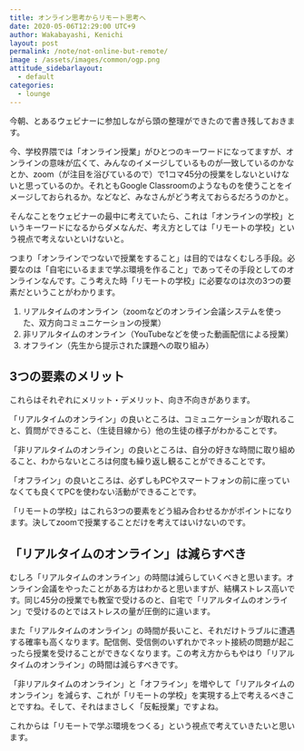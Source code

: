 ```yaml
---
title: オンライン思考からリモート思考へ
date: 2020-05-06T12:29:00 UTC+9
author: Wakabayashi, Kenichi
layout: post
permalink: /note/not-online-but-remote/
image : /assets/images/common/ogp.png
attitude_sidebarlayout:
  - default
categories:
  - lounge
---
```

今朝、とあるウェビナーに参加しながら頭の整理ができたので書き残しておきます。

今、学校界隈では「オンライン授業」がひとつのキーワードになってますが、オンラインの意味が広くて、みんなのイメージしているものが一致しているのかなとか、zoom（が注目を浴びているので）で1コマ45分の授業をしないといけないと思っているのか。それともGoogle Classroomのようなものを使うことをイメージしておられるか。などなど、みなさんがどう考えておらるだろうのかと。

そんなことをウェビナーの最中に考えていたら、これは「オンラインの学校」というキーワードになるからダメなんだ、考え方としては「リモートの学校」という視点で考えないといけないと。

つまり「オンラインでつないで授業をすること」は目的ではなくむしろ手段。必要なのは「自宅にいるままで学ぶ環境を作ること」であってその手段としてのオンラインなんです。こう考えた時「リモートの学校」に必要なのは次の3つの要素だということがわかります。

1. リアルタイムのオンライン（zoomなどのオンライン会議システムを使った、双方向コミュニケーションの授業）
2. 非リアルタイムのオンライン（YouTubeなどを使った動画配信による授業）
3. オフライン（先生から提示された課題への取り組み）

## 3つの要素のメリット
これらはそれぞれにメリット・デメリット、向き不向きがあります。

「リアルタイムのオンライン」の良いところは、コミュニケーションが取れること、質問ができること、（生徒目線から）他の生徒の様子がわかることです。

「非リアルタイムのオンライン」の良いところは、自分の好きな時間に取り組めること、わからないところは何度も繰り返し観ることができることです。

「オフライン」の良いところは、必ずしもPCやスマートフォンの前に座っていなくても良くてPCを使わない活動ができることです。

「リモートの学校」はこれら3つの要素をどう組み合わせるかがポイントになります。決してzoomで授業することだけを考えてはいけないのです。

## 「リアルタイムのオンライン」は減らすべき
むしろ「リアルタイムのオンライン」の時間は減らしていくべきと思います。オンライン会議をやったことがある方はわかると思いますが、結構ストレス高いです。同じ45分の授業でも教室で受けるのと、自宅で「リアルタイムのオンライン」で受けるのとではストレスの量が圧倒的に違います。

また「リアルタイムのオンライン」の時間が長いこと、それだけトラブルに遭遇する確率も高くなります。配信側、受信側のいずれかでネット接続の問題が起こったら授業を受けることができなくなります。この考え方からもやはり「リアルタイムのオンライン」の時間は減らすべきです。

「非リアルタイムのオンライン」と「オフライン」を増やして「リアルタイムのオンライン」を減らす、これが「リモートの学校」を実現する上で考えるべきことですね。そして、それはまさしく「反転授業」ですよね。

これからは「リモートで学ぶ環境をつくる」という視点で考えていきたいと思います。